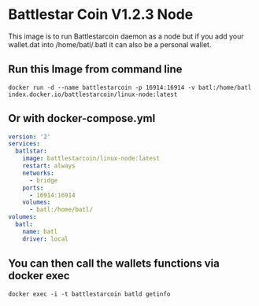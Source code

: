 Battlestar Coin V1.2.3 Node
========

This image is to run Battlestarcoin daemon as a node but if you add your wallet.dat into /home/batl/.batl it can also be a personal wallet.

## Run this Image from command line

```
docker run -d --name battlestarcoin -p 16914:16914 -v batl:/home/batl index.docker.io/battlestarcoin/linux-node:latest
```


## Or with docker-compose.yml

```yaml
version: '2'
services:
  batlstar:
    image: battlestarcoin/linux-node:latest
    restart: always
    networks:
      - bridge
    ports:
      - 16914:16914
    volumes:
      - batl:/home/batl/
volumes:
  batl:
    name: batl
    driver: local
```

## You can then call the wallets functions via docker exec

```
docker exec -i -t battlestarcoin batld getinfo
```
